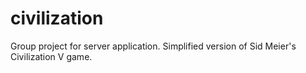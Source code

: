 # civilization

Group project for server application. Simplified version of Sid Meier's Civilization V game.